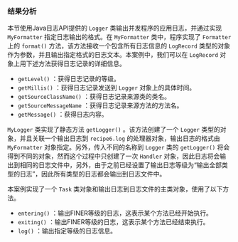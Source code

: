 ### 结果分析

本节使用Java日志API提供的 `Logger` 类输出并发程序的应用日志，并通过实现 `MyFormatter` 指定日志输出的格式。在 `MyFormatter` 类中，程序实现了 `Formatter` 上的 `format()` 方法，该方法接收一个包含所有日志信息的 `LogRecord` 类型的对象作为参数，并且输出指定格式的日志文本。本案例中，我们可以在 `LogRecord` 对象上用下述方法获得日志记录的详细信息。

+ `getLevel()` ：获得日志记录的等级。
+ `getMillis()` ：获得日志记录发送到 `Logger` 对象上的具体时间。
+ `getSourceClassName()` ：获得日志记录来源类的类名。
+ `getSourceMessageName` ：获得日志记录来源方法的方法名。
+ `getMessage()` ：获得日志内容。

`MyLogger` 类实现了静态方法 `getLogger()` 。该方法创建了一个 `Logger` 类型的对象，并且关联一个输出日志到 `recipe6.log` 的处理器对象，输出日志的格式由 `MyFormatter` 对象指定。另外，传入不同的名称到 `Logger` 类的 `getLogger()` 将会得到不同的对象，然而这个过程中只创建了一次 `Handler` 对象，因此日志将会输出到相同的日志文件中，另外，由于之前已经设置了输出日志等级为“输出全部类型的日志”，因此所有类型的日志都会输出到日志文件中。

本案例实现了一个 `Task` 类对象和输出日志到日志文件的主类对象，使用了以下方法。

+ `entering()` ：输出FINER等级的日志，这表示某个方法已经开始执行。
+ `exiting()` ：输出FINER等级的日志，这表示某个方法已经结束执行。
+ `log()` ：输出指定等级的日志信息。

